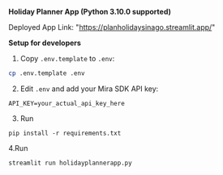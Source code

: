**Holiday Planner App (Python 3.10.0 supported)**

Deployed App Link:
"https://planholidaysinago.streamlit.app/"

**Setup for developers**

1. Copy `.env.template` to `.env`:
```bash
cp .env.template .env
```

2. Edit `.env` and add your Mira SDK API key:
```
API_KEY=your_actual_api_key_here
```

3. Run
```
pip install -r requirements.txt
```

4.Run 
```
streamlit run holidayplannerapp.py
```
